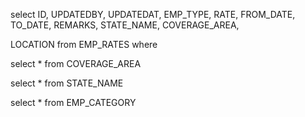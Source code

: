 select 
ID,
UPDATEDBY,
UPDATEDAT,
EMP_TYPE,
RATE,
FROM_DATE,
TO_DATE,
REMARKS,
STATE_NAME,
COVERAGE_AREA,

LOCATION
from EMP_RATES
where 



select * from COVERAGE_AREA

select * from STATE_NAME

select * from EMP_CATEGORY
